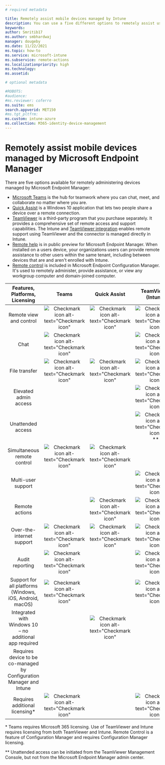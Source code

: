```yaml
---
# required metadata

title: Remotely assist mobile devices managed by Intune 
description: You can use a five different options to remotely assist users with their mobile devices.
keywords:
author: Smritib17
ms.author: smbhardwaj
manager: dougeby
ms.date: 11/22/2021
ms.topic: how-to
ms.service: microsoft-intune
ms.subservice: remote-actions
ms.localizationpriority: high
ms.technology:
ms.assetid: 

# optional metadata

#ROBOTS:
#audience:
#ms.reviewer: coferro
ms.suite: ems
search.appverid: MET150
#ms.tgt_pltfrm:
ms.custom: intune-azure
ms.collection: M365-identity-device-management
---
```


# Remotely assist mobile devices managed by Microsoft Endpoint Manager

There are five options available for remotely administering devices managed by  Microsoft Endpoint Manager:

- [Microsoft Teams](https://products.office.com/microsoft-teams/) is the hub for teamwork where you can chat, meet, and collaborate no matter where you are.
- [Quick Assist](https://support.microsoft.com/help/4027243/windows-10-solve-pc-problems-with-quick-assist) is a Windows 10 application that lets two people share a device over a remote connection.
- [TeamViewer](https://www.teamviewer.com/) is a third-party program that you purchase separately. It provides a comprehensive set of remote access and support capabilities. The Intune and [TeamViewer integration](teamviewer-support.md) enables remote support using TeamViewer and the connector is managed directly in Intune.
- [Remote help](remote-help.md) is in public preview for Microsoft Endpoint Manager. When installed on a users device, your organizations users can provide remote assistance to other users within the same tenant, including between devices that are and aren't enrolled with Intune.
- [Remote control](/configmgr/core/clients/manage/remote-control/introduction-to-remote-control) is included in Microsoft Endpoint Configuration Manager. It's used to remotely administer, provide assistance, or view any workgroup computer and domain-joined computer.

| Features, Platforms, Licensing | **Teams** | Quick Assist | TeamViewer (Intune) | Remote help (*preview*) | Remote control (ConfigMgr) |
|:---:|:---:|:---:|:---:|:---:|:---:|
| Remote view and control |![Checkmark icon alt-text="Checkmark icon"](../enrollment/media/enrollment-method-capab/checkmark.png)|![Checkmark icon alt-text="Checkmark icon"](../enrollment/media/enrollment-method-capab/checkmark.png)|![Checkmark icon alt-text="Checkmark icon"](../enrollment/media/enrollment-method-capab/checkmark.png)|![Checkmark icon alt-text="Checkmark icon"](../enrollment/media/enrollment-method-capab/checkmark.png)|![Checkmark icon alt-text="Checkmark icon"](../enrollment/media/enrollment-method-capab/checkmark.png)|
| Chat |![Checkmark icon alt-text="Checkmark icon"](../enrollment/media/enrollment-method-capab/checkmark.png)||![Checkmark icon alt-text="Checkmark icon"](../enrollment/media/enrollment-method-capab/checkmark.png)||
| File transfer |![Checkmark icon alt-text="Checkmark icon"](../enrollment/media/enrollment-method-capab/checkmark.png)|![Checkmark icon alt-text="Checkmark icon"](../enrollment/media/enrollment-method-capab/checkmark.png)|![Checkmark icon alt-text="Checkmark icon"](../enrollment/media/enrollment-method-capab/checkmark.png)|  |![Checkmark icon alt-text="Checkmark icon"](../enrollment/media/enrollment-method-capab/checkmark.png)|
| Elevated admin access |  |  |![Checkmark icon alt-text="Checkmark icon"](../enrollment/media/enrollment-method-capab/checkmark.png)|![Checkmark icon alt-text="Checkmark icon"](../enrollment/media/enrollment-method-capab/checkmark.png)|![Checkmark icon alt-text="Checkmark icon"](../enrollment/media/enrollment-method-capab/checkmark.png)|
| Unattended access |||![Checkmark icon alt-text="Checkmark icon"](../enrollment/media/enrollment-method-capab/checkmark.png) \**|  |![Checkmark icon alt-text="Checkmark icon"](../enrollment/media/enrollment-method-capab/checkmark.png)|
| Simultaneous remote control |![Checkmark icon alt-text="Checkmark icon"](../enrollment/media/enrollment-method-capab/checkmark.png)|![Checkmark icon alt-text="Checkmark icon"](../enrollment/media/enrollment-method-capab/checkmark.png)|  |  |  |
| Multi-user support |||![Checkmark icon alt-text="Checkmark icon"](../enrollment/media/enrollment-method-capab/checkmark.png)|  |![Checkmark icon alt-text="Checkmark icon"](../enrollment/media/enrollment-method-capab/checkmark.png)|
| Remote actions ||![Checkmark icon alt-text="Checkmark icon"](../enrollment/media/enrollment-method-capab/checkmark.png)|![Checkmark icon alt-text="Checkmark icon"](../enrollment/media/enrollment-method-capab/checkmark.png)|  |![Checkmark icon alt-text="Checkmark icon"](../enrollment/media/enrollment-method-capab/checkmark.png)|
| Over-the-internet support |![Checkmark icon alt-text="Checkmark icon"](../enrollment/media/enrollment-method-capab/checkmark.png)|![Checkmark icon alt-text="Checkmark icon"](../enrollment/media/enrollment-method-capab/checkmark.png)|![Checkmark icon alt-text="Checkmark icon"](../enrollment/media/enrollment-method-capab/checkmark.png)|![Checkmark icon alt-text="Checkmark icon"](../enrollment/media/enrollment-method-capab/checkmark.png)|  |
| Audit reporting |![Checkmark icon alt-text="Checkmark icon"](../enrollment/media/enrollment-method-capab/checkmark.png)|  |![Checkmark icon alt-text="Checkmark icon"](../enrollment/media/enrollment-method-capab/checkmark.png)|![Checkmark icon alt-text="Checkmark icon"](../enrollment/media/enrollment-method-capab/checkmark.png)|![Checkmark icon alt-text="Checkmark icon"](../enrollment/media/enrollment-method-capab/checkmark.png)|
| Support for all platforms (Windows, iOS, Android, macOS) |![Checkmark icon alt-text="Checkmark icon"](../enrollment/media/enrollment-method-capab/checkmark.png)|  |![Checkmark icon alt-text="Checkmark icon"](../enrollment/media/enrollment-method-capab/checkmark.png)|  |  |
| Integrated with Windows 10 – no additional app required |  |![Checkmark icon alt-text="Checkmark icon"](../enrollment/media/enrollment-method-capab/checkmark.png)|  |  |  |
| Requires device to be co-managed by Configuration Manager and Intune |  |  |  |  |![Checkmark icon alt-text="Checkmark icon"](../enrollment/media/enrollment-method-capab/checkmark.png)|
| Requires additional licensing\* |![Checkmark icon alt-text="Checkmark icon"](../enrollment/media/enrollment-method-capab/checkmark.png)||![Checkmark icon alt-text="Checkmark icon"](../enrollment/media/enrollment-method-capab/checkmark.png)|  |![Checkmark icon alt-text="Checkmark icon"](../enrollment/media/enrollment-method-capab/checkmark.png)|

\* Teams requires Microsoft 365 licensing. Use of TeamViewer and Intune requires licensing from both TeamViewer and Intune. Remote Control is a feature of Configuration Manager and requires Configuration Manager licensing.

\** Unattended access can be initiated from the TeamViewer Management Console, but not from the Microsoft Endpoint Manager admin center.
